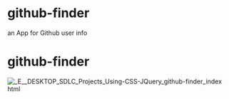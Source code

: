 # github-finder

an App for Github user info

# github-finder

![_E__DESKTOP_SDLC_Projects_Using-CSS-JQuery_github-finder_index html](https://user-images.githubusercontent.com/58163091/217435896-75a247f9-f50e-447e-9582-2b7de6549b57.png)
